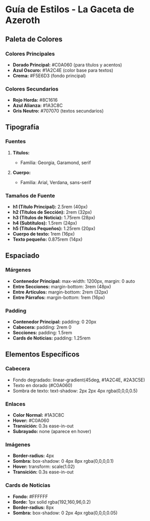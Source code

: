 # Guía de Estilos - La Gaceta de Azeroth

## Paleta de Colores

### Colores Principales

-   **Dorado Principal:** #C0A060 (para títulos y acentos)
-   **Azul Oscuro:** #1A2C4E (color base para textos)
-   **Crema:** #F5E6D3 (fondo principal)

### Colores Secundarios

-   **Rojo Horda:** #8C1616
-   **Azul Alianza:** #1A3C8C
-   **Gris Neutro:** #707070 (textos secundarios)

## Tipografía

### Fuentes

1. **Títulos:**

    - Familia: Georgia, Garamond, serif

2. **Cuerpo:**
    - Familia: Arial, Verdana, sans-serif

### Tamaños de Fuente

-   **h1 (Título Principal):** 2.5rem (40px)
-   **h2 (Títulos de Sección):** 2rem (32px)
-   **h3 (Títulos de Noticia):** 1.75rem (28px)
-   **h4 (Subtítulos):** 1.5rem (24px)
-   **h5 (Títulos Pequeños):** 1.25rem (20px)
-   **Cuerpo de texto:** 1rem (16px)
-   **Texto pequeño:** 0.875rem (14px)

## Espaciado

### Márgenes

-   **Contenedor Principal:** max-width: 1200px, margin: 0 auto
-   **Entre Secciones:** margin-bottom: 3rem (48px)
-   **Entre Artículos:** margin-bottom: 2rem (32px)
-   **Entre Párrafos:** margin-bottom: 1rem (16px)

### Padding

-   **Contenedor Principal:** padding: 0 20px
-   **Cabecera:** padding: 2rem 0
-   **Secciones:** padding: 1.5rem
-   **Cards de Noticias:** padding: 1.25rem

## Elementos Específicos

### Cabecera

-   Fondo degradado: linear-gradient(45deg, #1A2C4E, #2A3C5E)
-   Texto en dorado (#C0A060)
-   Sombra de texto: text-shadow: 2px 2px 4px rgba(0,0,0,0.5)

### Enlaces

-   **Color Normal:** #1A3C8C
-   **Hover:** #C0A060
-   **Transición:** 0.3s ease-in-out
-   **Subrayado:** none (aparece en hover)

### Imágenes

-   **Border-radius:** 4px
-   **Sombra:** box-shadow: 0 4px 8px rgba(0,0,0,0.1)
-   **Hover:** transform: scale(1.02)
-   **Transición:** 0.3s ease-in-out

### Cards de Noticias

-   **Fondo:** #FFFFFF
-   **Borde:** 1px solid rgba(192,160,96,0.2)
-   **Border-radius:** 8px
-   **Sombra:** box-shadow: 0 2px 4px rgba(0,0,0,0.05)
